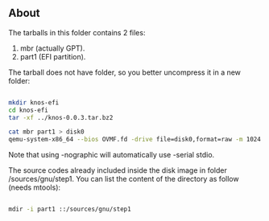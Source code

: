 ## About

The tarballs in this folder contains 2 files:
1. mbr (actually GPT).
2. part1 (EFI partition).

The tarball does not have folder, so you better uncompress it in a new folder:

```bash

mkdir knos-efi
cd knos-efi
tar -xf ../knos-0.0.3.tar.bz2

cat mbr part1 > disk0
qemu-system-x86_64 --bios OVMF.fd -drive file=disk0,format=raw -m 1024 -nographic -no-reboot


```

Note that using -nographic will automatically use -serial stdio.

The source codes already included inside the disk image in folder /sources/gnu/step1.
You can list the content of the directory as follow (needs mtools):

```bash

mdir -i part1 ::/sources/gnu/step1

```

